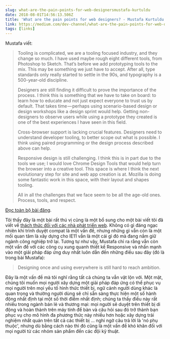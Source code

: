 ```yaml
---
slug: what-are-the-pain-points-for-web-designersmustafa-kurtuldu
date: 2018-08-01T14:56:13.506Z
title: 'What are the pain points for web designers? - Mustafa Kurtuldu'
link: https://medium.com/dev-channel/what-are-the-pain-points-for-web-designers-4165bd052ba
tags: [links]
---
```

Mustafa viết:

> Tooling is complicated, we are a tooling focused industry, and they change so much. I have used maybe rough eight different tools, from Photoshop to Sketch. That&#x2019;s before we add prototyping tools to the mix. This may be something we just have to accept. After all, type standards only really started to settle in the 90s, and typography is a 500-year-old discipline.
> 
> Designers are still finding it difficult to prove the importance of the process. I think this is something that we have to take on board: to learn how to educate and not just expect everyone to trust us by default. That takes time&#x200a;&#x2014;&#x200a;perhaps using scenario-based design or design workshops like a design sprint would help. Getting non-designers to observe users while using a prototype they created is one of the best experiences I have seen in this field.
> 
> Cross-browser support is lacking crucial features. Designers need to understand developer tooling, to better scope out what is possible. I think using paired programming or the design process described above can help.
> 
> Responsive design is still challenging. I think this is in part due to the tools we use; I would love Chrome Design Tools that would help turn the browser into a creative tool. This space is where I think the next evolutionary step for site and web app creation is at. Mozilla is doing some fantastic work in this space, with their layout and shapes tooling.
> 
> All in all the challenges that we face seem to be all the age-old ones. Process, tools, and respect.


[Đọc toàn bộ bài đăng](https://medium.com/dev-channel/what-are-the-pain-points-for-web-designers-4165bd052ba).

Tôi thấy đây là một bài rất thú vị cũng là một bổ sung cho một bài viết tôi đã viết về [thách thức đối với các nhà phát triển web](/challenges-for-web-developers/). Không có gì đáng ngạc nhiên khi trình duyệt compat là một vấn đề, nhưng những gì vẫn còn là một mối quan tâm là xây dựng cho IE11 vẫn là một cái gì đó mà đang nắm giữ ngành công nghiệp trở lại. Tương tự như vậy, Mustafa chỉ ra rằng vẫn còn một vấn đề với các công cụ xung quanh thiết kế Responsive và nhấn mạnh vào một giải pháp đáp ứng duy nhất luôn dẫn đến những điều sau đây (đó là trong bài Mustafa):

> Designing once and using everywhere is still hard to reach ambition.


Đây là một vấn đề mà tôi nghĩ rằng tất cả chúng ta vẫn vật lộn với. Một mặt, chúng tôi muốn mọi người xây dựng một giải pháp đáp ứng có thể phục vụ mọi người trên mọi yếu tố hình thức thiết bị, ngữ cảnh người dùng khác là quan trọng và thường người dùng sẽ chỉ sẵn sàng thực hiện một số hành động nhất định tại một số thời điểm nhất định; chúng ta thấy điều này rất nhiều trong ngành bán lẻ và thương mại: mọi người sẽ duyệt trên thiết bị di động và hoàn thành trên máy tính để bàn và câu hỏi sau đó trở thành bạn phục vụ cho mô hình đa phương thức này nhiều hơn hoặc xây dựng trải nghiệm nhất quán trên tất cả các thiết bị ... nghi ngờ câu trả lời là 'nó phụ thuộc', nhưng dù bằng cách nào thì đó cũng là một vấn đề khó khăn đối với mọi người từ các nhóm sản phẩm đến các đội kỹ thuật.
